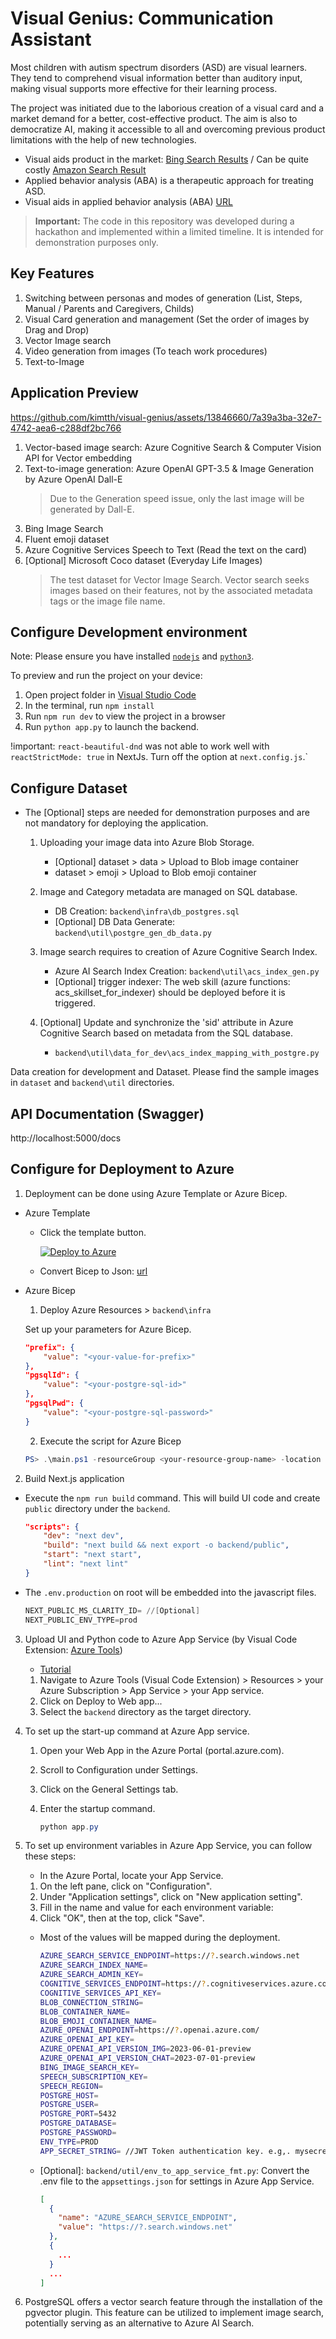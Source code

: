 
# Visual Genius: Communication Assistant

Most children with autism spectrum disorders (ASD) are visual learners. They tend to comprehend visual information better than auditory input, making visual supports more effective for their learning process.

The project was initiated due to the laborious creation of a visual card and a market demand for a better, cost-effective product. The aim is also to democratize AI, making it accessible to all and overcoming previous product limitations with the help of new technologies.

- Visual aids product in the market: [Bing Search Results](https://www.bing.com/images/search?q=ASD+for+visual+aids) / Can be quite costly [Amazon Search Result](https://www.amazon.com/Special-Communication-Speech-Verbal-Children/dp/B08CFNDHYY)
- Applied behavior analysis (ABA) is a therapeutic approach for treating ASD. 
- Visual aids in applied behavior analysis (ABA) [URL](https://centerforautism.com/)

> **Important:** The code in this repository was developed during a hackathon and implemented within a limited timeline. It is intended for demonstration purposes only.

## Key Features

1. Switching between personas and modes of generation (List, Steps, Manual / Parents and Caregivers, Childs)
1. Visual Card generation and management (Set the order of images by Drag and Drop)
1. Vector Image search
1. Video generation from images (To teach work procedures)
1. Text-to-Image

## Application Preview

https://github.com/kimtth/visual-genius/assets/13846660/7a39a3ba-32e7-4742-aea6-c288df2bc766

1. Vector-based image search: Azure Cognitive Search & Computer Vision API for Vector embedding
1. Text-to-image generation: Azure OpenAI GPT-3.5 & Image Generation by Azure OpenAI Dall-E
   > Due to the Generation speed issue, only the last image will be generated by Dall-E.
1. Bing Image Search
1. Fluent emoji dataset
1. Azure Cognitive Services Speech to Text (Read the text on the card)
1. [Optional] Microsoft Coco dataset (Everyday Life Images)
   > The test dataset for Vector Image Search. Vector search seeks images based on their features, not by the associated metadata tags or the image file name.

## Configure Development environment

  Note: Please ensure you have installed <code><a href="https://nodejs.org/en/download/">nodejs</a></code> and  <code><a href="https://www.python.org/downloads/">python3</a></code>.

  To preview and run the project on your device:

  1. Open project folder in <a href="https://code.visualstudio.com/download">Visual Studio Code</a>
  2. In the terminal, run `npm install`
  3. Run `npm run dev` to view the project in a browser
  4. Run `python app.py` to launch the backend.

  !important: `react-beautiful-dnd` was not able to work well with `reactStrictMode: true` in NextJs.
  Turn off the option at `next.config.js`.`

## Configure Dataset

- The [Optional] steps are needed for demonstration purposes and are not mandatory for deploying the application.

  1. Uploading your image data into Azure Blob Storage.

      - [Optional] dataset > data > Upload to Blob image container
      - dataset > emoji > Upload to Blob emoji container

  1. Image and Category metadata are managed on SQL database. 
  
      - DB Creation: `backend\infra\db_postgres.sql`
      - [Optional] DB Data Generate: `backend\util\postgre_gen_db_data.py`

  1. Image search requires to creation of Azure Cognitive Search Index. 
  
      - Azure AI Search Index Creation: `backend\util\acs_index_gen.py`
      - [Optional] trigger indexer: The web skill (azure functions: acs_skillset_for_indexer) should be deployed before it is triggered.

  1. [Optional] Update and synchronize the 'sid' attribute in Azure Cognitive Search based on metadata from the SQL database.
  
      - `backend\util\data_for_dev\acs_index_mapping_with_postgre.py`

Data creation for development and Dataset. Please find the sample images in `dataset` and `backend\util` directories.

## API Documentation (Swagger)

  http://localhost:5000/docs

## Configure for Deployment to Azure

1. Deployment can be done using Azure Template or Azure Bicep.

- Azure Template 

  - Click the template button.

    [![Deploy to Azure](https://aka.ms/deploytoazurebutton)](https://portal.azure.com/#create/Microsoft.Template/uri/https%3A%2F%2Fraw.githubusercontent.com%2Fkimtth%2Fvisual-genius%2Fmain%2Fbackend%2Finfra%2Faz_vg_rsc.json)
  
  - Convert Bicep to Json: [url](https://azure.github.io/bicep/)

- Azure Bicep

    1. Deploy Azure Resources > `backend\infra`

    Set up your parameters for Azure Bicep.

    ```json
    "prefix": {
        "value": "<your-value-for-prefix>"
    },
    "pgsqlId": {
        "value": "<your-postgre-sql-id>"
    },
    "pgsqlPwd": {
        "value": "<your-postgre-sql-password>"
    }
    ```

    2. Execute the script for Azure Bicep

    ```powershell
    PS> .\main.ps1 -resourceGroup <your-resource-group-name> -location <your-resource-location>
    ```

2. Build Next.js application

  - Execute the `npm run build` command. This will build UI code and create `public` directory under the `backend`.

    ```json
    "scripts": {
        "dev": "next dev",
        "build": "next build && next export -o backend/public",
        "start": "next start",
        "lint": "next lint"
    }
    ```

  - The `.env.production` on root will be embedded into the javascript files.

    ```powershell
    NEXT_PUBLIC_MS_CLARITY_ID= //[Optional]
    NEXT_PUBLIC_ENV_TYPE=prod
    ```

3. Upload UI and Python code to Azure App Service (by Visual Code Extension: [Azure Tools](https://marketplace.visualstudio.com/items?itemName=ms-vscode.vscode-node-azure-pack))

    - [Tutorial](https://learn.microsoft.com/en-us/azure/app-service/quickstart-python?tabs=flask%2Cwindows%2Cvscode-aztools%2Cvscode-deploy%2Cdeploy-instructions-azportal%2Cterminal-bash%2Cdeploy-instructions-zip-azcli)

    1. Navigate to Azure Tools (Visual Code Extension) > Resources > your Azure Subscription > App Service > your App service.
    1. Click on Deploy to Web app...
    1. Select the `backend` directory as the target directory.

4. To set up the start-up command at Azure App service.

    1. Open your Web App in the Azure Portal (portal.azure.com).
    1. Scroll to Configuration under Settings.
    1. Click on the General Settings tab.
    1. Enter the startup command.

        ```powershell
        python app.py
        ```

5. To set up environment variables in Azure App Service, you can follow these steps:

    - In the Azure Portal, locate your App Service.
    1. On the left pane, click on "Configuration".
    1. Under "Application settings", click on "New application setting".
    1. Fill in the name and value for each environment variable:
    1. Click "OK", then at the top, click "Save". 
    
    - Most of the values will be mapped during the deployment.

      ```bash
      AZURE_SEARCH_SERVICE_ENDPOINT=https://?.search.windows.net
      AZURE_SEARCH_INDEX_NAME=
      AZURE_SEARCH_ADMIN_KEY=
      COGNITIVE_SERVICES_ENDPOINT=https://?.cognitiveservices.azure.com
      COGNITIVE_SERVICES_API_KEY=
      BLOB_CONNECTION_STRING=
      BLOB_CONTAINER_NAME=
      BLOB_EMOJI_CONTAINER_NAME=
      AZURE_OPENAI_ENDPOINT=https://?.openai.azure.com/
      AZURE_OPENAI_API_KEY=
      AZURE_OPENAI_API_VERSION_IMG=2023-06-01-preview
      AZURE_OPENAI_API_VERSION_CHAT=2023-07-01-preview
      BING_IMAGE_SEARCH_KEY=
      SPEECH_SUBSCRIPTION_KEY=
      SPEECH_REGION=
      POSTGRE_HOST=
      POSTGRE_USER=
      POSTGRE_PORT=5432
      POSTGRE_DATABASE=
      POSTGRE_PASSWORD=
      ENV_TYPE=PROD
      APP_SECRET_STRING= //JWT Token authentication key. e.g,. mysecret
      ```

    - [Optional]: `backend/util/env_to_app_service_fmt.py`: Convert the .env file to the `appsettings.json` for settings in Azure App Service.

      ```json
      [
        {
          "name": "AZURE_SEARCH_SERVICE_ENDPOINT",
          "value": "https://?.search.windows.net"
        },
        {
          ...
        }
        ...
      ]
      ```

6. PostgreSQL offers a vector search feature through the installation of the pgvector plugin. This feature can be utilized to implement image search, potentially serving as an alternative to Azure AI Search.

